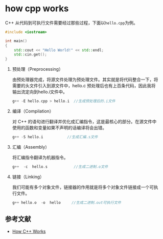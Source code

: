 # how cpp works

C++ 从代码到可执行文件需要经过那些过程，下面以`hello.cpp`为例。

```c++
#include <iostream>

int main()
{
	std::cout << "Hello World!" << std::endl;
	std::cin.get();
}
```

1. 预处理（Preprocessing）

   由预处理器完成，将源文件处理为预处理文件。其实就是将代码整合一下，将需要的头文件引入到源文件中，hello.c 预处理后也有上百条代码，因此我将输出流定向到hello.i文件中。

   ```c++
   g++ -E hello.cpp > hello.i  //生成预处理后的.i文件
   ```

2. 编译（Compilation）

   对 C++ 的语句进行翻译并优化成汇编指令，这是最核心的部分。在源文件中使用的函数和变量如果不声明的话编译将会出错。

   ```c++
   g++ -S hello.i 			//生成汇编.s文件
   ```

3. 汇编（Assembly）

   将汇编指令翻译为机器指令。

   ```c++
   g++  -c  hello.s            //生成二进制.o文件
   ```

4. 链接（Linking）

   我们可能有多个对象文件，链接器的作用就是将多个对象文件链接成一个可执行文件。

   ```c++
   g++ hello.o  -o  hello  	  //生成二进制.out可执行文件 
   ```




## 参考文献

- [How C++ Works](https://www.youtube.com/watch?v=SfGuIVzE_Os&list=PLlrATfBNZ98dudnM48yfGUldqGD0S4FFb&index=5)